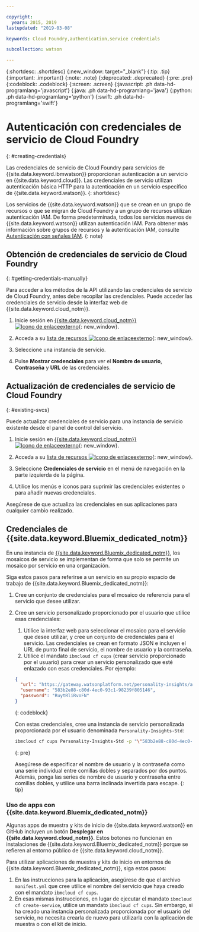 ```yaml
---

copyright:
  years: 2015, 2019
lastupdated: "2019-03-08"

keywords: Cloud Foundry,authentication,service credentials

subcollection: watson

---
```


{:shortdesc: .shortdesc}
{:new_window: target="_blank"}
{:tip: .tip}
{:important: .important}
{:note: .note}
{:deprecated: .deprecated}
{:pre: .pre}
{:codeblock: .codeblock}
{:screen: .screen}
{:javascript: .ph data-hd-programlang='javascript'}
{:java: .ph data-hd-programlang='java'}
{:python: .ph data-hd-programlang='python'}
{:swift: .ph data-hd-programlang='swift'}

# Autenticación con credenciales de servicio de Cloud Foundry
{: #creating-credentials}

Las credenciales de servicio de Cloud Foundry para servicios de {{site.data.keyword.ibmwatson}}
proporcionan autenticación a un servicio en {{site.data.keyword.cloud}}. Las credenciales de servicio
utilizan autenticación básica HTTP para la autenticación en un servicio específico de
{{site.data.keyword.watson}}.
{: shortdesc}

Los servicios de {{site.data.keyword.watson}} que se crean en un grupo de recursos o que
se migran de Cloud Foundry a un grupo de recursos utilizan autenticación IAM. De forma predeterminada,
todos los servicios nuevos de {{site.data.keyword.watson}} utilizan autenticación IAM. Para obtener más información sobre grupos de recursos y la autenticación
IAM, consulte [Autenticación con señales IAM](/docs/services/watson?topic=watson-iam#iam-getting-credentials-manually).
{: note}

## Obtención de credenciales de servicio de Cloud Foundry
{: #getting-credentials-manually}

Para acceder a los métodos de la API utilizando las credenciales de servicio de Cloud Foundry, antes debe recopilar las credenciales. Puede acceder las credenciales de servicio desde la interfaz web de {{site.data.keyword.cloud_notm}}.

1.  Inicie sesión en [{{site.data.keyword.cloud_notm}} ![Icono de enlaceexterno](../../icons/launch-glyph.svg "Icono de enlace externo")](https://{DomainName}){: new_window}.

1.  Acceda a su [lista de recursos ![Icono de enlaceexterno](../../icons/launch-glyph.svg "Icono de enlace externo")](https://{DomainName}/dashboard){: new_window}.

1.  Seleccione una instancia de servicio.
1.  Pulse **Mostrar credenciales** para ver el **Nombre de usuario**, **Contraseña** y **URL** de las credenciales.

## Actualización de credenciales de servicio de Cloud Foundry
{: #existing-svcs}

Puede actualizar credenciales de servicio para una instancia de servicio existente desde el panel de control del servicio.

1.  Inicie sesión en [{{site.data.keyword.cloud_notm}} ![Icono de enlaceexterno](../../icons/launch-glyph.svg "Icono de enlace externo")](https://{DomainName}){: new_window}.

1.  Acceda a su [lista de recursos ![Icono de enlaceexterno](../../icons/launch-glyph.svg "Icono de enlace externo")](https://{DomainName}/dashboard){: new_window}.

1.  Seleccione **Credenciales de servicio** en el menú de navegación en la parte
izquierda de la página.
1.  Utilice los menús e iconos para suprimir las credenciales existentes o para añadir nuevas credenciales.

Asegúrese de que actualiza las credenciales en sus aplicaciones para cualquier cambio realizado.

## Credenciales de {{site.data.keyword.Bluemix_dedicated_notm}}

En una instancia de [{{site.data.keyword.Bluemix_dedicated_notm}}](/docs/dedicated?topic=dedicated-dedicated#dedicated), los mosaicos de servicio se implementan de forma que solo se permite un mosaico por servicio en una organización.

Siga estos pasos para referirse a un servicio en su propio espacio de trabajo de {{site.data.keyword.Bluemix_dedicated_notm}}:

1.  Cree un conjunto de credenciales para el mosaico de referencia para el servicio que desee utilizar.
1.  Cree un servicio personalizado proporcionado por el usuario que utilice esas credenciales:

    1.  Utilice la interfaz web para seleccionar el mosaico para el servicio que desee utilizar, y cree un conjunto de credenciales para el servicio. Las credenciales se crean en formato JSON e incluyen el URL de punto final de servicio, el nombre de usuario y la contraseña.
    1.  Utilice el mandato `ibmcloud cf cups` (crear servicio proporcionado por el usuario) para crear un servicio personalizado que esté enlazado con esas credenciales. Por ejemplo:

      ```json
      {
        "url": "https://gateway.watsonplatform.net/personality-insights/api",
        "username": "583b2e88-c80d-4ec0-93c1-98239f805146",
        "password": "RuytRliRvoFN"
      }
      ```
      {: codeblock}

      Con estas credenciales, cree una instancia de servicio personalizada proporcionada por el usuario denominada `Personality-Insights-Std`:

      ```bash
      ibmcloud cf cups Personality-Insights-Std -p "\"583b2e88-c80d-4ec0-93c1-98239f805146\":\"RuytRliRvoFN\""
      ```
      {: pre}

      Asegúrese de especificar el nombre de usuario y la contraseña como una serie individual entre comillas dobles y separados por dos puntos. Además, ponga las series de nombre de usuario y contraseña entre comillas dobles, y utilice una barra inclinada invertida para escape.
      {: tip}

### Uso de apps con {{site.data.keyword.Bluemix_dedicated_notm}}

Algunas apps de muestra y kits de inicio de {{site.data.keyword.watson}} en GitHub incluyen un botón **Desplegar en {{site.data.keyword.cloud_notm}}**. Estos botones no funcionan en instalaciones de {{site.data.keyword.Bluemix_dedicated_notm}} porque se refieren al entorno público de {{site.data.keyword.cloud_notm}}.

Para utilizar aplicaciones de muestra y kits de inicio en entornos de {{site.data.keyword.Bluemix_dedicated_notm}}, siga estos pasos:

1.  En las instrucciones para la aplicación, asegúrese de que el archivo `manifest.yml` que cree utilice el nombre del servicio que haya creado con el mandato `ibmcloud cf cups`.
1.  En esas mismas instrucciones, en lugar de ejecutar el mandato `ibmcloud cf create-service`,
utilice un mandato `ibmcloud cf cups`. Sin embargo, si ha creado una instancia personalizada proporcionada por el usuario del servicio, no necesita crearla de nuevo para utilizarla con la aplicación de muestra o con el kit de inicio.
